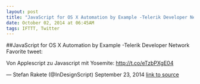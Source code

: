 ```yaml
---
layout: post
title: "JavaScript for OS X Automation by Example -Telerik Developer Network"
date: October 02, 2014 at 06:45AM
tags: IFTTT, Twitter
---
```

##JavaScript for OS X Automation by Example -Telerik Developer Network
Favorite tweet:

Von Applescript zu Javascript mit Yosemite: http://t.co/eTzbPXgE04

— Stefan Rakete (@InDesignScript) September 23, 2014
[link to source](http://ift.tt/1x00kAK) 
